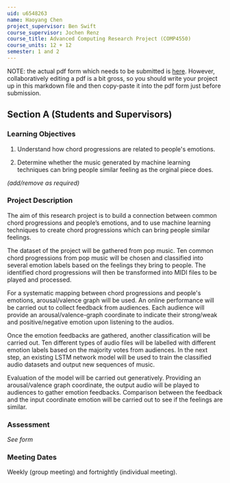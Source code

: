```yaml
---
uid: u6548263
name: Haoyang Chen
project_supervisor: Ben Swift
course_supervisor: Jochen Renz
course_title: Advanced Computing Research Project (COMP4550)
course_units: 12 + 12 
semester: 1 and 2
---
```


NOTE: the actual pdf form which needs to be submitted is
[here](http://courses.cecs.anu.edu.au/courses/CSPROJECTS/Independent_Study_Contract.pdf).
However, collaboratively editing a pdf is a bit gross, so you should write your
project up in this markdown file and then copy-paste it into the pdf form just
before submission.

## Section A (Students and Supervisors)

### Learning Objectives

1. Understand how chord progressions are related to people's emotions.

2. Determine whether the music generated by machine learning techniques can bring people similar feeling as the orginal piece does. 

_(add/remove as required)_

### Project Description

The aim of this research project is to build a connection between common chord progressions and people’s emotions, and to use machine learning techniques to create chord progressions which can bring people similar feelings.

The dataset of the project will be gathered from pop music. Ten common chord progressions from pop music will be chosen and classified into several emotion labels based on the feelings they bring to people. The identified chord progressions will then be transformed into MIDI files to be played and processed. 

For a systematic mapping between chord progressions and people's emotions, arousal/valence graph will be used. An online performance will be carried out to collect feedback from audiences. Each audience will provide an arousal/valence-graph coordinate to indicate their strong/weak and positive/negative emotion upon listening to the audios.

Once the emotion feedbacks are gathered, another classification will be carried out. Ten different types of audio files will be labelled with different emotion labels based on the majority votes from audiences. In the next step, an existing LSTM network model will be used to train the classified audio datasets and output new sequences of music. 

Evaluation of the model will be carried out generatively. Providing an arousal/valence graph coordinate, the output audio will be played to audiences to gather emotion feedbacks. Comparison between the feedback and the input coordinate emotion will be carried out to see if the feelings are similar.

### Assessment

_See form_

### Meeting Dates

Weekly (group meeting) and fortnightly (individual meeting).
